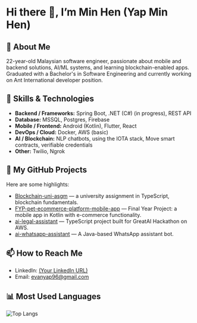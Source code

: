 # Hi there 👋, I’m Min Hen (Yap Min Hen)

## 🚀 About Me
22-year-old Malaysian software engineer, passionate about mobile and backend solutions, AI/ML systems, and learning blockchain-enabled apps. Graduated with a Bachelor's in Software Engineering and currently working on Ant International developer position.  

## 🧠 Skills & Technologies
- **Backend / Frameworks:** Spring Boot, .NET (C#) (in progress), REST API 
- **Database:** MSSQL, Postgres, Firebase  
- **Mobile / Frontend:** Android (Kotlin), Flutter, React
- **DevOps / Cloud:** Docker, AWS (basic) 
- **AI / Blockchain:** NLP chatbots, using the IOTA stack, Move smart contracts, verifiable credentials
- **Other:** Twilio, Ngrok

## 🔭 My GitHub Projects
Here are some highlights:
- [Blockchain-uni-asgm](https://github.com/Minhen96/Blockchain-uni-asgm) — a university assignment in TypeScript, blockchain fundamentals.  
- [FYP-pet-ecommerce-platform-mobile-app](https://github.com/Minhen96/FYP-pet-ecommerce-platform-mobile-app) — Final Year Project: a mobile app in Kotlin with e-commerce functionality.  
- [ai-legal-assistant](https://github.com/Minhen96/ai-legal-assistant) — TypeScript project built for GreatAI Hackathon on AWS.  
- [ai-whatsapp-assistant](https://github.com/Minhen96/ai-whatsapp-assistant) — A Java-based WhatsApp assistant bot.  

## 📫 How to Reach Me
- LinkedIn: [(Your LinkedIn URL)  ](https://www.linkedin.com/feed/)
- Email: evanyap96@gmail.com

## 📊 Most Used Languages
![Top Langs](https://github-readme-stats.vercel.app/api/top-langs/?username=Minhen96&layout=compact&theme=radical)
